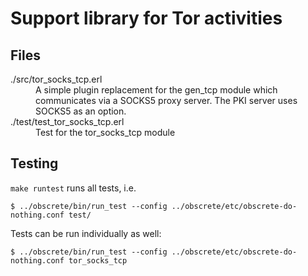 # Support library for Tor activities

## Files

<dl>
  <dt>./src/tor_socks_tcp.erl</dt>
  <dd>A simple plugin replacement for the gen_tcp module which communicates via a SOCKS5 proxy server. The PKI server uses SOCKS5 as an option.</dd>
  <dt>./test/test_tor_socks_tcp.erl</dt>
  <dd>Test for the tor_socks_tcp module</dd>
</dl>

## Testing

`make runtest` runs all tests, i.e.

`$ ../obscrete/bin/run_test --config ../obscrete/etc/obscrete-do-nothing.conf test/`

Tests can be run individually as well:

`$ ../obscrete/bin/run_test --config ../obscrete/etc/obscrete-do-nothing.conf tor_socks_tcp`
